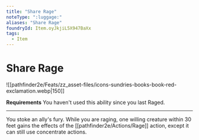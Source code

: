 ```yaml
---
title: "Share Rage"
noteType: ":luggage:"
aliases: "Share Rage"
foundryId: Item.oyJkjiL5X947BaXx
tags:
  - Item
---
```


# Share Rage
![[pathfinder2e/Feats/zz_asset-files/icons-sundries-books-book-red-exclamation.webp|150]]

**Requirements** You haven't used this ability since you last Raged.

* * *

You stoke an ally's fury. While you are raging, one willing creature within 30 feet gains the effects of the [[pathfinder2e/Actions/Rage]] action, except it can still use concentrate actions.


